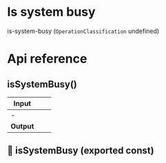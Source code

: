# Is system busy

is-system-busy (`OperationClassification` undefined)



# Api reference

## isSystemBusy()

| Input      |    |    |
| ---------- | -- | -- |
| - | | |
| **Output** |    |    |



## 📄 isSystemBusy (exported const)

